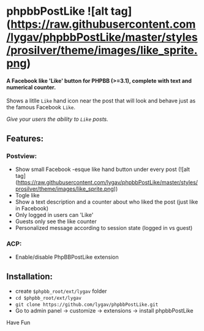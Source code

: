 # phpbbPostLike ![alt tag] (https://raw.githubusercontent.com/lygav/phpbbPostLike/master/styles/prosilver/theme/images/like_sprite.png)
#### A Facebook like 'Like' button for PHPBB (>=3.1), complete with text and numerical counter.

Shows a litlle `Like` hand icon near the post 
that will look and behave just as the famous Facebook `Like`.

*Give your users the ability to `Like` posts.*

## Features:

### Postview:
- Show small Facebook -esque like hand button under every post (![alt tag] (https://raw.githubusercontent.com/lygav/phpbbPostLike/master/styles/prosilver/theme/images/like_sprite.png))
- Togle like
- Show a text description and a counter about who liked the post (just like in Facebook)
- Only logged in users can 'Like' 
- Guests only see the like counter
- Personalized message according to session state (logged in vs guest)

### ACP:
- Enable/disable PhpBBPostLike extension

## Installation:

- create ```$phpbb_root/ext/lygav``` folder
- ```cd $phpbb_root/ext/lygav```
- ```git clone https://github.com/lygav/phpbbPostLike.git```
- Go to admin panel -> customize -> extensions -> install phpbbPostLike


Have Fun
